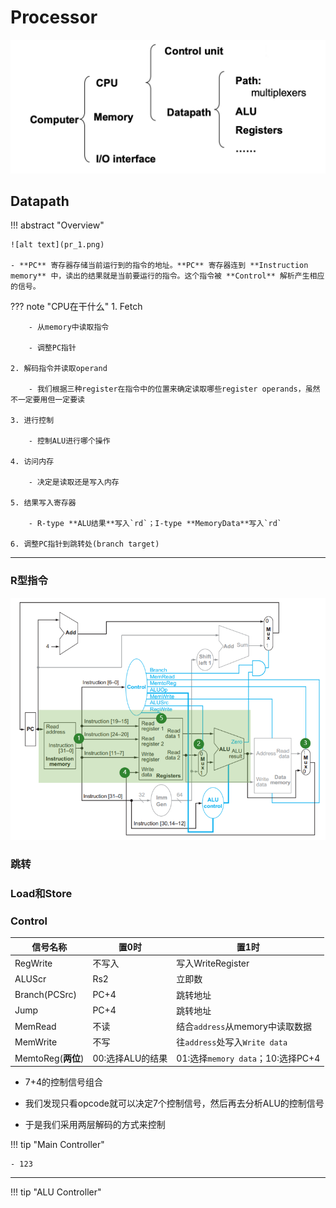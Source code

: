 # Processor

![alt text](pr_2.png)


## Datapath

!!! abstract "Overview"

    ![alt text](pr_1.png)

    - **PC** 寄存器存储当前运行到的指令的地址。**PC** 寄存器连到 **Instruction memory** 中，读出的结果就是当前要运行的指令。这个指令被 **Control** 解析产生相应的信号。


??? note "CPU在干什么"
    1. Fetch
        
        - 从memory中读取指令

        - 调整PC指针

    2. 解码指令并读取operand
        
        - 我们根据三种register在指令中的位置来确定读取哪些register operands，虽然不一定要用但一定要读

    3. 进行控制

        - 控制ALU进行哪个操作

    4. 访问内存

        - 决定是读取还是写入内存

    5. 结果写入寄存器

        - R-type **ALU结果**写入`rd`；I-type **MemoryData**写入`rd`

    6. 调整PC指针到跳转处(branch target)


---


### R型指令

![alt text](pr_3.png)




### 跳转

### Load和Store

### Control

|信号名称|置0时|置1时|
|---|----|----|
|RegWrite|不写入|写入WriteRegister|
|ALUScr|Rs2|立即数|
|Branch(PCSrc)|PC+4|跳转地址|
|Jump|PC+4|跳转地址|
|MemRead|不读|结合`address`从memory中读取数据|
|MemWrite|不写|往`address`处写入`Write data`|
|MemtoReg(**两位**)|00:选择ALU的结果|01:选择`memory data`；10:选择PC+4|


- 7+4的控制信号组合

- 我们发现只看opcode就可以决定7个控制信号，然后再去分析ALU的控制信号

- 于是我们采用两层解码的方式来控制


!!! tip "Main Controller"

    - 123


---

!!! tip "ALU Controller"


